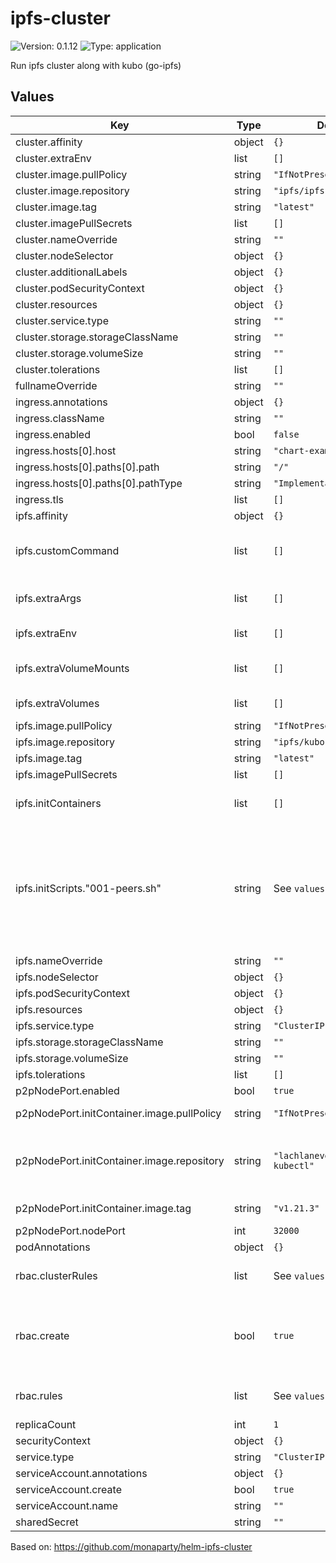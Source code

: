 # ipfs-cluster

![Version: 0.1.12](https://img.shields.io/badge/Version-0.1.12-informational?style=flat-square) ![Type: application](https://img.shields.io/badge/Type-application-informational?style=flat-square)

Run ipfs cluster along with kubo (go-ipfs)

## Values

| Key | Type | Default | Description |
|-----|------|---------|-------------|
| cluster.affinity | object | `{}` |  |
| cluster.extraEnv | list | `[]` |  |
| cluster.image.pullPolicy | string | `"IfNotPresent"` |  |
| cluster.image.repository | string | `"ipfs/ipfs-cluster"` |  |
| cluster.image.tag | string | `"latest"` |  |
| cluster.imagePullSecrets | list | `[]` |  |
| cluster.nameOverride | string | `""` |  |
| cluster.nodeSelector | object | `{}` |  |
| cluster.additionalLabels | object | `{}` |  |
| cluster.podSecurityContext | object | `{}` |  |
| cluster.resources | object | `{}` |  |
| cluster.service.type | string | `""` |  |
| cluster.storage.storageClassName | string | `""` |  |
| cluster.storage.volumeSize | string | `""` |  |
| cluster.tolerations | list | `[]` |  |
| fullnameOverride | string | `""` |  |
| ingress.annotations | object | `{}` |  |
| ingress.className | string | `""` |  |
| ingress.enabled | bool | `false` |  |
| ingress.hosts[0].host | string | `"chart-example.local"` |  |
| ingress.hosts[0].paths[0].path | string | `"/"` |  |
| ingress.hosts[0].paths[0].pathType | string | `"ImplementationSpecific"` |  |
| ingress.tls | list | `[]` |  |
| ipfs.affinity | object | `{}` |  |
| ipfs.customCommand | list | `[]` | Command replacement for the container |
| ipfs.extraArgs | list | `[]` | Additional args for the container |
| ipfs.extraEnv | list | `[]` | Additional env variables |
| ipfs.extraVolumeMounts | list | `[]` | Additional volume mounts |
| ipfs.extraVolumes | list | `[]` | Additional volumes |
| ipfs.image.pullPolicy | string | `"IfNotPresent"` |  |
| ipfs.image.repository | string | `"ipfs/kubo"` |  |
| ipfs.image.tag | string | `"latest"` |  |
| ipfs.imagePullSecrets | list | `[]` |  |
| ipfs.initContainers | list | `[]` | Additional init containers |
| ipfs.initScripts."001-peers.sh" | string | See `values.yaml` | Scripts that will run in an init container before the ipfs node starts. This is useful to setup some configuration parameters |
| ipfs.nameOverride | string | `""` |  |
| ipfs.nodeSelector | object | `{}` |  |
| ipfs.podSecurityContext | object | `{}` |  |
| ipfs.resources | object | `{}` |  |
| ipfs.service.type | string | `"ClusterIP"` |  |
| ipfs.storage.storageClassName | string | `""` |  |
| ipfs.storage.volumeSize | string | `""` |  |
| ipfs.tolerations | list | `[]` |  |
| p2pNodePort.enabled | bool | `true` |  |
| p2pNodePort.initContainer.image.pullPolicy | string | `"IfNotPresent"` | Container pull policy |
| p2pNodePort.initContainer.image.repository | string | `"lachlanevenson/k8s-kubectl"` | Container image to fetch nodeport information |
| p2pNodePort.initContainer.image.tag | string | `"v1.21.3"` | Container tag |
| p2pNodePort.nodePort | int | `32000` |  |
| podAnnotations | object | `{}` |  |
| rbac.clusterRules | list | See `values.yaml` | Required ClusterRole rules |
| rbac.create | bool | `true` | Specifies whether RBAC resources are to be created |
| rbac.rules | list | See `values.yaml` | Required ClusterRole rules |
| replicaCount | int | `1` |  |
| securityContext | object | `{}` |  |
| service.type | string | `"ClusterIP"` |  |
| serviceAccount.annotations | object | `{}` |  |
| serviceAccount.create | bool | `true` |  |
| serviceAccount.name | string | `""` |  |
| sharedSecret | string | `""` |  |

Based on: https://github.com/monaparty/helm-ipfs-cluster
